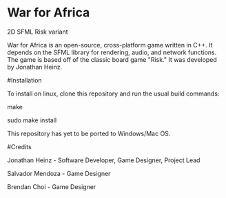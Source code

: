 # War for Africa
2D SFML Risk variant

War for Africa is an open-source, cross-platform game written in C++.
It depends on the SFML library for rendering, audio, and network functions.
The game is based off of the classic board game "Risk."
It was developed by Jonathan Heinz.

#Installation

To install on linux, clone this repository and run the usual build commands:

make

sudo make install

This repository has yet to be ported to Windows/Mac OS.

#Credits

Jonathan Heinz - Software Developer, Game Designer, Project Lead

Salvador Mendoza - Game Designer

Brendan Choi - Game Designer
